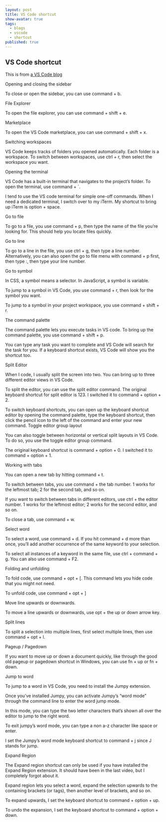 ```yaml
---
layout: post
title: VS Code shortcut
show-avatar: true
tags:
  - blogs
  - vscode
  - shortcut
published: true
---
```



## VS Code shortcut
This is from [a VS Code blog](https://zellwk.com/blog/useful-vscode-keyboard-shortcuts/)

Opening and closing the sidebar

To close or open the sidebar, you can use command + b.

File Explorer

To open the file explorer, you can use command + shift + e.

Marketplace

To open the VS Code marketplace, you can use command + shift + x.

Switching workspaces

VS Code keeps tracks of folders you opened automatically. Each folder is a workspace. To switch between workspaces, use ctrl + r, then select the workspace you want.

Opening the terminal

VS Code has a built-in terminal that navigates to the project’s folder. To open the terminal, use command + `.

I tend to use the VS code terminal for simple one-off commands. When I need a dedicated terminal, I switch over to my iTerm. My shortcut to bring up iTerm is option + space.

Go to file

To go to a file, you use command + p, then type the name of the file you’re looking for. This should help you locate files quickly.

Go to line

To go to a line in the file, you use ctrl + g, then type a line number. Alternatively, you can also open the go to file menu with command + p first, then type :, then type your line number.

Go to symbol

In CSS, a symbol means a selector. In JavaScript, a symbol is variable.

To jump to a symbol in VS Code, you use command + r, then look for the symbol you want.

To jump to a symbol in your project workspace, you use command + shift + r.

The command palette

The command palette lets you execute tasks in VS code. To bring up the command palette, you use command + shift + p.

You can type any task you want to complete and VS Code will search for the task for you. If a keyboard shortcut exists, VS Code will show you the shortcut too.

Split Editor

When I code, I usually split the screen into two. You can bring up to three different editor views in VS Code.

To split the editor, you can use the split editor command. The original keyboard shortcut for split editor is 123. I switched it to command + option + 2.

To switch keyboard shortcuts, you can open up the keyboard shortcut editor by opening the command palette, type the keyboard shortcut, then click the pencil icon to the left of the command and enter your new command.
Toggle editor group layout

You can also toggle between horizontal or vertical split layouts in VS Code. To do so, you use the toggle editor group command.

The original keyboard shortcut is command + option + 0. I switched it to command + option + 1.

Working with tabs

You can open a new tab by hitting command + t.

To switch between tabs, you use command + the tab number. 1 works for the leftmost tab; 2 for the second tab, and so on.

If you want to switch between tabs in different editors, use ctrl + the editor number. 1 works for the leftmost editor; 2 works for the second editor, and so on.

To close a tab, use command + w.

Select word

To select a word, use command + d. If you hit command + d more than once, you’ll add another occurrence of the same keyword to your selection.

To select all instances of a keyword in the same file, use ctrl + command + g. You can also use command + F2.

Folding and unfolding

To fold code, use command + opt + [. This command lets you hide code that you might not need.

To unfold code, use command + opt + ]

Move line upwards or downwards.

To move a line upwards or downwards, use opt + the up or down arrow key.

Split lines

To split a selection into multiple lines, first select multiple lines, then use command + opt + l.

Pageup / Pagedown

If you want to move up or down a document quickly, like through the good old pageup or pagedown shortcut in Windows, you can use fn + up or fn + down.

Jump to word

To jump to a word in VS Code, you need to install the Jumpy extension.

Once you’ve installed Jumpy, you can activate Jumpy’s “word mode” through the command line to enter the word jump mode.

In this mode, you can type the two letter characters that’s shown all over the editor to jump to the right word.

To exit jumpy’s word mode, you can type a non a-z character like space or enter.

I set the Jumpy’s word mode keyboard shortcut to command + j since J stands for jump.

Expand Region

The Expand region shortcut can only be used if you have installed the Expand Region extension. It should have been in the last video, but I completely forgot about it.

Expand region lets you select a word, expand the selection upwards to the containing brackets (or tags), then another level of brackets, and so on.

To expand upwards, I set the keyboard shortcut to command + option + up.

To undo the expansion, I set the keyboard shortcut to command + option + down.
